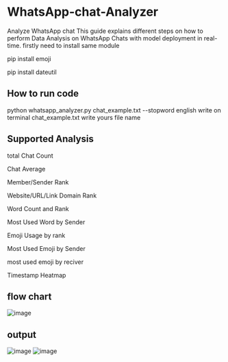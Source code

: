 
# WhatsApp-chat-Analyzer

Analyze WhatsApp chat This guide explains different steps on how to perform Data Analysis on WhatsApp Chats with model deployment in real-time. firstly need to install same module

pip install emoji

pip install dateutil






## How to run code
python whatsapp_analyzer.py chat_example.txt --stopword english write on terminal chat_example.txt write yours file name



## Supported Analysis
total Chat Count

Chat Average

Member/Sender Rank

Website/URL/Link Domain Rank

Word Count and Rank

Most Used Word by Sender

Emoji Usage by rank

Most Used Emoji by Sender

most used emoji by reciver

Timestamp Heatmap


##  flow chart
![image](https://github.com/user-attachments/assets/71fc5ae8-09ef-4671-a00c-edbcab36dfbc)


## output
![image](https://github.com/user-attachments/assets/72ca9263-699f-4d6b-8f24-029c675544b5)
![image](https://github.com/user-attachments/assets/a5486ee7-6218-49fb-bfa0-07644dbd0b1e)




